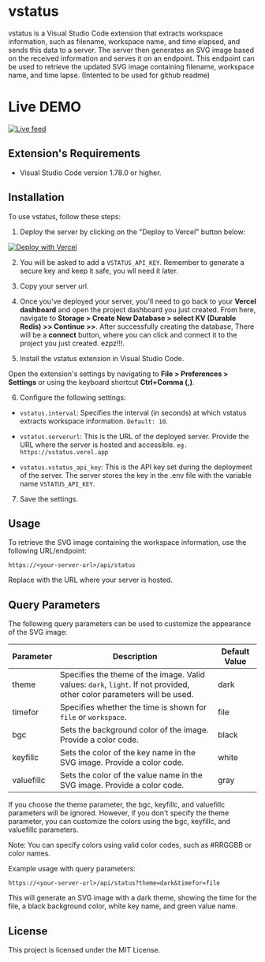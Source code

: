 # vstatus

vstatus is a Visual Studio Code extension that extracts workspace information, such as filename, workspace name, and time elapsed, and sends this data to a server. The server then generates an SVG image based on the received information and serves it on an endpoint. This endpoint can be used to retrieve the updated SVG image containing filename, workspace name, and time lapse. (Intented to be used for github readme)

# Live DEMO

[![Live feed](https://vstatus.rubenk.com.np/api/status?theme=dark&timefor=file)](https://github.com/slithery0)

## Extension's Requirements

- Visual Studio Code version 1.78.0 or higher.

## Installation

To use vstatus, follow these steps:

1. Deploy the server by clicking on the "Deploy to Vercel" button below:

[![Deploy with Vercel](https://vercel.com/button)](https://vercel.com/new/clone?repository-url=https%3A%2F%2Fgithub.com%2Fslithery0%2Fvstatus%2Ftree%2Fmain%2Fserver-next&env=VSTATUS_API_KEY&envDescription=API%20key%20that%20you%20will%20require%20while%20sending%20data%20from%20your%20vscode%20extension.%20Generate%20a%20secure%20one%20and%20keep%20it%20safe.&project-name=vstatus&repository-name=vstatus)

2. You will be asked to add a `VSTATUS_API_KEY`. Remember to generate a secure key and keep it safe, you wll need it later.

3. Copy your server url.

4. Once you've deployed your server, you'll need to go back to your **Vercel dashboard** and open the project dashboard you just created. From here, navigate to **Storage > Create New Database > select KV (Durable Redis) >> Continue >>**. After successfully creating the database, There will be a **connect** button, where you can click and connect it to the project you just created. ezpz!!!.

5. Install the vstatus extension in Visual Studio Code.

Open the extension's settings by navigating to **File > Preferences > Settings** or using the keyboard shortcut **Ctrl+Comma (,)**.

6. Configure the following settings:

- `vstatus.interval`: Specifies the interval (in seconds) at which vstatus extracts workspace information. `Default: 10`.

- `vstatus.serverurl`: This is the URL of the deployed server. Provide the URL where the server is hosted and accessible. `eg. https://vstatus.verel.app`

- `vstatus.vstatus_api_key`: This is the API key set during the deployment of the server. The server stores the key in the .env file with the variable name `VSTATUS_API_KEY`.

7. Save the settings.

## Usage

To retrieve the SVG image containing the workspace information, use the following URL/endpoint:

`https://<your-server-url>/api/status`

Replace <your-server-url> with the URL where your server is hosted.

## Query Parameters

The following query parameters can be used to customize the appearance of the SVG image:

| Parameter  | Description                                                                                                            | Default Value |
| ---------- | ---------------------------------------------------------------------------------------------------------------------- | ------------- |
| theme      | Specifies the theme of the image. Valid values: `dark`, `light`. If not provided, other color parameters will be used. | dark          |
| timefor    | Specifies whether the time is shown for `file` or `workspace`.                                                         | file          |
| bgc        | Sets the background color of the image. Provide a color code.                                                          | black         |
| keyfillc   | Sets the color of the key name in the SVG image. Provide a color code.                                                 | white         |
| valuefillc | Sets the color of the value name in the SVG image. Provide a color code.                                               | gray          |

If you choose the theme parameter, the bgc, keyfillc, and valuefillc parameters will be ignored. However, if you don't specify the theme parameter, you can customize the colors using the bgc, keyfillc, and valuefillc parameters.

Note: You can specify colors using valid color codes, such as #RRGGBB or color names.

Example usage with query parameters:

```
https://<your-server-url>/api/status?theme=dark&timefor=file

```

This will generate an SVG image with a dark theme, showing the time for the file, a black background color, white key name, and green value name.

## License

This project is licensed under the MIT License.
